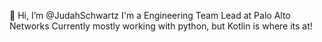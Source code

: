👋 Hi, I’m @JudahSchwartz
I'm a Engineering Team Lead at Palo Alto Networks
Currently mostly working with python, but Kotlin is where its at!

<!---
JudahSchwartz/JudahSchwartz is a ✨ special ✨ repository because its `README.md` (this file) appears on your GitHub profile.
You can click the Preview link to take a look at your changes.
--->
